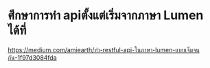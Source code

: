 # ศึกษาการทำ apiตั้งแต่เริ่มจากภาษา Lumen ได้ที่
https://medium.com/amiearth/ทำ-restful-api-ในภาษา-lumen-แบบเจ็มจนกัน-1f97d3084fda


